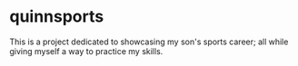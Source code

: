 # quinnsports
This is a project dedicated to showcasing my son's sports career; all while giving myself a way to practice my skills.

